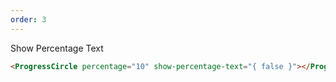 ```yaml
---
order: 3
---
```


Show Percentage Text

```html
<ProgressCircle percentage="10" show-percentage-text="{ false }"></ProgressCircle>
```
